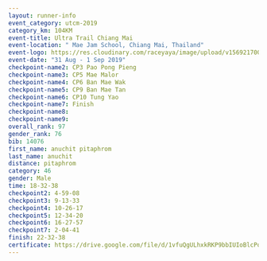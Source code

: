 ```yaml
---
layout: runner-info 
event_category: utcm-2019 
category_km: 104KM 
event-title: Ultra Trail Chiang Mai 
event-location: " Mae Jam School, Chiang Mai, Thailand" 
event-logo: https://res.cloudinary.com/raceyaya/image/upload/v1569217001/logo/ultra-trail-chiangmai_ay7efp.jpg 
event-date: "31 Aug - 1 Sep 2019" 
checkpoint-name2: CP3 Pao Pong Pieng 
checkpoint-name3: CP5 Mae Malor 
checkpoint-name4: CP6 Ban Mae Wak  
checkpoint-name5: CP9 Ban Mae Tan 
checkpoint-name6: CP10 Tung Yao 
checkpoint-name7: Finish 
checkpoint-name8: 
checkpoint-name9: 
overall_rank: 97
gender_rank: 76
bib: 14076
first_name: anuchit pitaphrom
last_name: anuchit
distance: pitaphrom
category: 46
gender: Male
time: 18-32-38
checkpoint2: 4-59-08
checkpoint3: 9-13-33
checkpoint4: 10-26-17
checkpoint5: 12-34-20
checkpoint6: 16-27-57
checkpoint7: 2-04-41
finish: 22-32-38
certificate: https://drive.google.com/file/d/1vfuQgULhxkRKP9bbIUIoBlcPoNPkBQBj/view?usp=sharing
---
```

